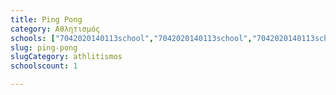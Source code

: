 ```yaml
---
title: Ping Pong
category: Αθλητισμός
schools: ["7042020140113school","7042020140113school","7042020140113school","7042020140113school","7042020140113school"]
slug: ping-pong
slugCategory: athlitismos
schoolscount: 1

---
```




